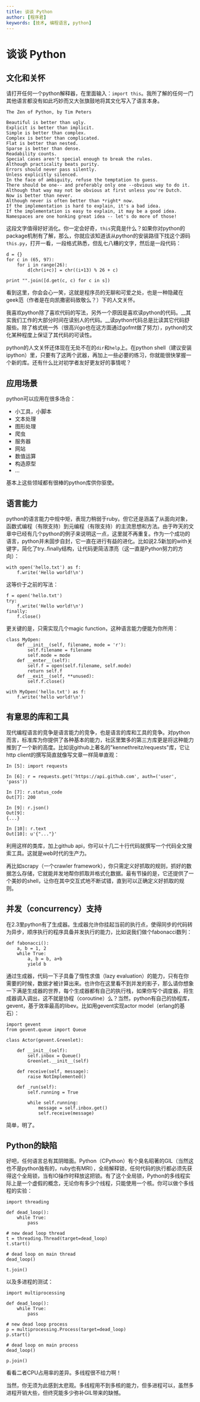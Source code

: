 ```yaml
---
title: 谈谈 Python
author: [程序君]
keywords: [技术, 编程语言, python]
---
```


# 谈谈 Python

## 文化和关怀

请打开任何一个python解释器，在里面输入：``import this``。我所了解的任何一门其他语言都没有如此巧妙而又大张旗鼓地将其文化写入了语言本身。

```
The Zen of Python, by Tim Peters

Beautiful is better than ugly.
Explicit is better than implicit.
Simple is better than complex.
Complex is better than complicated.
Flat is better than nested.
Sparse is better than dense.
Readability counts.
Special cases aren't special enough to break the rules.
Although practicality beats purity.
Errors should never pass silently.
Unless explicitly silenced.
In the face of ambiguity, refuse the temptation to guess.
There should be one-- and preferably only one --obvious way to do it.
Although that way may not be obvious at first unless you're Dutch.
Now is better than never.
Although never is often better than *right* now.
If the implementation is hard to explain, it's a bad idea.
If the implementation is easy to explain, it may be a good idea.
Namespaces are one honking great idea -- let's do more of those!
```

这段文字值得好好消化。你一定会好奇，``this``究竟是什么？如果你对python的package机制有了解，那么，你就应该知道该从python的安装路径下找这个源码``this.py``，打开一看，一段格式熟悉，但乱七八糟的文字，然后是一段代码：

```
d = {}
for c in (65, 97):
    for i in range(26):
        d[chr(i+c)] = chr((i+13) % 26 + c)

print "".join([d.get(c, c) for c in s])
```

看到这里，你会会心一笑，这就是程序员的无聊和可爱之处，也是一种隐藏在geek范（作者是在向凯撒密码致敬么？）下的人文关怀。

我喜欢python除了喜欢代码的写法，另外一个原因是喜欢读python的代码。__其实我们工作的大部分时间在读别人的代码。__读python代码总是比读其它代码舒服些。除了格式统一外（很高兴go也在这方面通过gofmt做了努力），python的文化某种程度上保证了其代码的可读性。

python的人文关怀还体现在无处不在的``dir``和``help``上。在python shell（建议安装ipython）里，只要有了这两个武器，再加上一些必要的练习，你就能很快掌握一个新的库。还有什么比对初学者友好更友好的事情呢？

## 应用场景

python可以应用在很多场合：

* 小工具，小脚本
* 文本处理
* 图形处理
* 爬虫
* 服务器
* 网站
* 数值运算
* 构造原型
* ...

基本上这些领域都有很棒的python库供你驱使。

## 语言能力

python的语言能力中规中矩，表现力稍弱于ruby。但它还是涵盖了从面向对象，函数式编程（有限支持）到元编程（有限支持）的主流思想和方法。由于昨天的文章中已经有几个python的例子来说明这一点，这里就不再重复。作为一个成功的语言，python并未固步自封，它一直在进行有益的进化。比如说2.5新加的with关键字，简化了try..finally结构，让代码更简洁漂亮（这一直是Python努力的方向）：

```
with open('hello.txt') as f:
    f.write('Hello world!\n')
```

这等价于之前的写法：

```
f = open('hello.txt')
try:
    f.write('Hello world!\n')
finally:
    f.close()
```

更关键的是，只需实现几个magic function，这种语言能力便能为你所用：

```
class MyOpen:
    def __init__(self, filename, mode = 'r'):
        self.filename = filename
        self.mode = mode
    def __enter__(self):
        self.f = open(self.filename, self.mode)
        return self.f
    def __exit__(self, **unused):
        self.f.close()

with MyOpen('hello.txt') as f:
    f.write('hello world!\n')
```

## 有意思的库和工具

现代编程语言的竞争是语言能力的竞争，也是语言的库和工具的竞争。对python而言，标准库为你提供了各种基本的能力，社区里繁多的第三方库更是将这种能力推到了一个新的高度。比如说github上著名的"kennethreitz/requests"库，它让http client的撰写简直就像写文章一样简单直观：

```
In [5]: import requests

In [6]: r = requests.get('https://api.github.com', auth=('user', 'pass'))

In [7]: r.status_code
Out[7]: 200

In [9]: r.json()
Out[9]:
{...}

In [10]: r.text
Out[10]: u'{"..."}'

```

利用这样的类库，加上github api，你可以十几二十行代码就撰写一个代码全文搜索工具。这就是web时代的生产力。

再比如scrapy（一个crawler framework），你只需定义好抓取的规则，抓好的数据怎么存储，它就能并发地帮你抓取并格式化数据。最有节操的是，它还提供了一个美妙的shell，让你在其中交互式地不断试错，直到可以正确定义好抓取的规则。

## 并发（concurrency）支持

在2.3里python有了生成器。生成器允许你挂起当前的执行点，使得同步的代码转为异步，顺序执行的程序具备并发执行的能力，比如说我们做个fabonacci数列：

```
def fabonacci():
    a, b = 1, 2
    while True:
        a, b = b, a+b
        yield b
```

通过生成器，代码一下子具备了惰性求值（lazy evaluation）的能力，只有在你需要的时候，数据才被计算出来。也许你在这里看不到并发的影子，那么请你想象一下满是生成器的世界，每个生成器都有自己的执行栈，如果你写个调度器，将生成器调入调出，这不就是协程（coroutine）么？当然，python有自己的协程库，gevent，基于效率最高的libev。比如用gevent实现actor model（erlang的基石）：

```
import gevent
from gevent.queue import Queue

class Actor(gevent.Greenlet):

    def __init__(self):
        self.inbox = Queue()
        Greenlet.__init__(self)

    def receive(self, message):
        raise NotImplemented()

    def _run(self):
        self.running = True

        while self.running:
            message = self.inbox.get()
            self.receive(message)

```

简单，明了。

## Python的缺陷

好吧，任何语言总有其阴暗面。Python（CPython）有个臭名昭著的GIL（当然这也不是python独有的，ruby也有MRI），全局解释锁，任何代码的执行都必须先获得这个全局锁，当有IO操作时释放这把锁。有了这个全局锁，Python的多线程实际上是一个虚假的概念，无论你有多少个线程，只能使用一个核。你可以做个多线程的实验：

```
import threading

def dead_loop():
    while True:
        pass

# new dead loop thread
t = threading.Thread(target=dead_loop)
t.start()

# dead loop on main thread
dead_loop()

t.join()
```

以及多进程的测试：

```
import multiprocessing

def dead_loop():
    while True:
        pass

# new dead loop process
p = multiprocessing.Process(target=dead_loop)
p.start()

# dead loop on main process
dead_loop()

p.join()
```

看看二者CPU占用率的差异。多线程很不给力啊！

当然，你无须为此感到太悲观。多线程用不到多核的能力，但多进程可以，虽然多进程开销大些，但终究能多少弥补GIL带来的缺憾。
